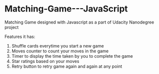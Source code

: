 # Matching-Game---JavaScript
Matching Game designed with Javascript as a part of Udacity Nanodegree project

Features it has:

1) Shuffle cards everytime you start a new game
2) Moves counter to count your moves in the game
3) Timer to display the time taken by you to complete the game
4) Star ratings based on your moves
5) Retry button to retry game again and again at any point

